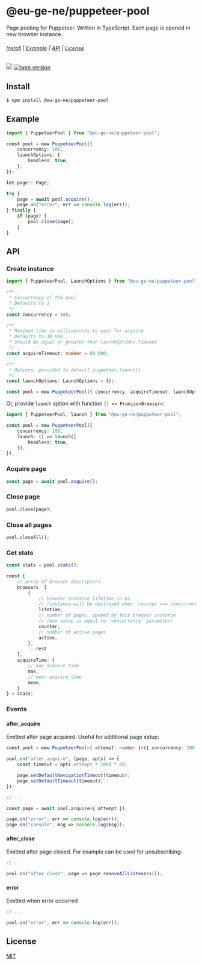@eu-ge-ne/puppeteer-pool
========================

Page pooling for Puppeteer. Written in TypeScript. Each page is opened in new browser instance.

###### [Install](#Install) | [Example](#Example) | [API](#API) | [License](#License)

![](https://github.com/eu-ge-ne/puppeteer-pool/workflows/Tests/badge.svg)
[![npm version](https://badge.fury.io/js/%40eu-ge-ne%2Fpuppeteer-pool.svg)](https://badge.fury.io/js/%40eu-ge-ne%2Fpuppeteer-pool)

Install
-------

```bash
$ npm install @eu-ge-ne/puppeteer-pool
```

Example
-------

```typescript
import { PuppeteerPool } from "@eu-ge-ne/puppeteer-pool";

const pool = new PuppeteerPool({
    concurrency: 100,
    launchOptions: {
        headless: true,
    },
});

let page!: Page;

try {
    page = await pool.acquire();
    page.on("error", err => console.log(err));
} finally {
    if (page) {
        pool.close(page);
    }
}
```

API
---

### Create instance

```typescript
import { PuppeteerPool, LaunchOptions } from "@eu-ge-ne/puppeteer-pool";

/**
 * Concurrency of the pool
 * Defaults to 1
 */
const concurrency = 100;

/**
 * Maximum time in milliseconds to wait for acquire
 * Defaults to 30_000
 * Should be equal or greater than launchOptions.timeout
 */
const acquireTimeout: number = 60_000;

/**
 * Options, provided to default puppeteer.launch()
 */
const launchOptions: LaunchOptions = {};

const pool = new PuppeteerPool({ concurrency, acquireTimeout, launchOptions });
```

Or, provide `launch` option with function `() => Promise<Browser>`:

```typescript
import { PuppeteerPool, launch } from "@eu-ge-ne/puppeteer-pool";

const pool = new PuppeteerPool({
    concurrency: 100,
    launch: () => launch({
        headless: true,
    }),
});
```

### Acquire page

```typescript
const page = await pool.acquire();
```

### Close page

```typescript
pool.close(page);
```

### Close all pages

```typescript
pool.closeAll();
```

### Get stats

```typescript
const stats = pool.stats();

const {
    // array of browser descriptors
    browsers: [
        {
            // browser instance lifetime in ms
            // (instance will be destroyed when `counter === concurrency` and `active === 0`)
            lifetime,
            // number of pages, opened by this browser instance
            // (max value is equal to `concurrency` parameter)
            counter,
            // number of active pages
            active,
        },
        ...rest
    ],
    acquireTime: {
        // max acquire time
        max,
        // mean acquire time
        mean,
    }
} = stats;
```

### Events

#### after_acquire

Emitted after page acquired. Useful for additional page setup:

```typescript
const pool = new PuppeteerPool<{ attempt: number }>({ concurrency: 100 });

pool.on("after_acquire", (page, opts) => {
    const timeout = opts.attempt * 1000 * 60;

    page.setDefaultNavigationTimeout(timeout);
    page.setDefaultTimeout(timeout);
});

// ...

const page = await pool.acquire({ attempt });

page.on("error", err => console.log(err));
page.on("console", msg => console.log(msg));
```

#### after_close

Emitted after page closed. For example can be used for unsubscribing:

```typescript
// ...

pool.on("after_close", page => page.removeAllListeners());
```

#### error

Emitted when error occurred

```typescript
// ...

pool.on("error", err => console.log(err));
```

License
-------

[MIT](LICENSE)
